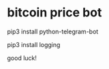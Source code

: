 <h1>bitcoin price bot</h1>

pip3 install python-telegram-bot
<p></p>
pip3 install logging
<p></p>
good luck!
